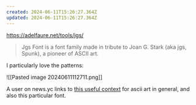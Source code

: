 ```yaml
---
created: 2024-06-11T15:26:27.364Z
updated: 2024-06-11T15:26:27.364Z
---
```

https://adelfaure.net/tools/jgs/

> Jgs Font is a font family made in tribute to Joan G. Stark (aka jgs, Spunk), a pioneer of ASCII art.

I particularly love the patterns:

![[Pasted image 20240611112711.png]]

A user on news.yc links to [this useful context](https://velvetyne.fr/news/about-ascii-art-and-jgs-font/) for ascii art in general, and also this particular font.